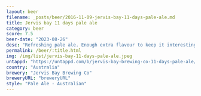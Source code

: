 ```yaml
---
layout: beer
filename: _posts/beer/2016-11-09-jervis-bay-11-days-pale-ale.md
title: Jervis bay 11 days pale ale
category: beer
score: 7.5
beer-date: "2023-08-26"
desc: "Refreshing pale ale. Enough extra flavour to keep it interesting"
permalink: /beer/:title.html
img: /img/list/jervis-bay-11-days-pale-ale.jpeg
untappd: "https://untappd.com/b/jervis-bay-brewing-co-11-days-pale-ale/3631694"
country: "Australia"
brewery: "Jervis Bay Brewing Co"
breweryURL: "breweryURL"
style: "Pale Ale - Australian"
---
```

